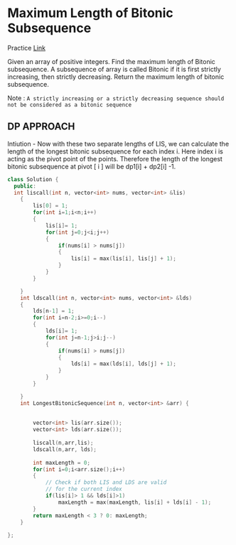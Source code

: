 # Maximum Length of Bitonic Subsequence

Practice [Link](https://www.geeksforgeeks.org/problems/longest-bitonic-subsequence0824/1)


Given an array of positive integers. Find the maximum length of Bitonic subsequence. 
A subsequence of array is called Bitonic if it is first strictly increasing, then strictly decreasing. Return the maximum length of bitonic subsequence.
 
Note : `A strictly increasing or a strictly decreasing sequence should not be considered as a bitonic sequence`


## DP APPROACH

Intiution - 
Now with these two separate lengths of LIS, we can calculate the length of the longest bitonic subsequence for each index i. Here index i is acting as the pivot point of the points. Therefore the length of the longest bitonic subsequence at pivot [ i ] will be dp1[i] + dp2[i] -1.


```cpp
class Solution {
  public:
  int liscall(int n, vector<int> nums, vector<int> &lis)
	{
        lis[0] = 1;
        for(int i=1;i<n;i++)
        {
            lis[i]= 1;
            for(int j=0;j<i;j++)
            {
                if(nums[i] > nums[j])
                {
                    lis[i] = max(lis[i], lis[j] + 1);
                }
            }
        }

	}
	int ldscall(int n, vector<int> nums, vector<int> &lds)
	{
        lds[n-1] = 1;
        for(int i=n-2;i>=0;i--)
        {
            lds[i]= 1;
            for(int j=n-1;j>i;j--)
            {
                if(nums[i] > nums[j])
                {
                    lds[i] = max(lds[i], lds[j] + 1);
                }
            }
        }

	}
    int LongestBitonicSequence(int n, vector<int> &arr) {
        
        
        vector<int> lis(arr.size());
	    vector<int> lds(arr.size());
	    
	    liscall(n,arr,lis);
	    ldscall(n,arr, lds);
	    
	    int maxLength = 0;
	    for(int i=0;i<arr.size();i++)
	    {
            // Check if both LIS and LDS are valid 
            // for the current index
	        if(lis[i]> 1 && lds[i]>1)
	            maxLength = max(maxLength, lis[i] + lds[i] - 1);
	    }
	    return maxLength < 3 ? 0: maxLength;
    }
    
};
```